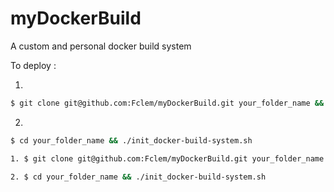 # myDockerBuild
A custom and personal docker build system

To deploy :

1.
```bash
$ git clone git@github.com:Fclem/myDockerBuild.git your_folder_name && rm -fr your_folder_name/.git
```

2.
```bash
$ cd your_folder_name && ./init_docker-build-system.sh
```

```bash
1. $ git clone git@github.com:Fclem/myDockerBuild.git your_folder_name && rm -fr your_folder_name/.git

2. $ cd your_folder_name && ./init_docker-build-system.sh
```
